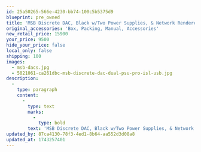 ```yaml
---
id: 25a50265-566e-4230-bb74-100c5b5375d9
blueprint: pre_owned
title: 'MSB Discrete DAC, Black w/Two Power Supplies, & Network Renderer Card'
original_accessories: 'Box, Packing, Manual, Accessories'
new_retail_price: 15900
your_price: 9500
hide_your_price: false
local_only: false
shipping: 100
images:
  - msb-dacs.jpg
  - 5021061-ca261dbc-msb-discrete-dac-dual-psu-pro-isl-usb.jpg
description:
  -
    type: paragraph
    content:
      -
        type: text
        marks:
          -
            type: bold
        text: 'MSB Discrete DAC, Black w/Two Power Supplies, & Network Renderer Card. Unit is in excellent physical and functional condition with original box, packing and accessories. Unit sells as new for $15,900.00. '
updated_by: 87ca4130-78f3-4ed1-8b64-aa552d3d08a8
updated_at: 1743257401
---
```

